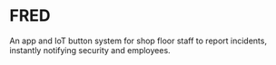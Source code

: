 # FRED
An app and IoT button system for shop floor staff to report incidents, instantly notifying security and employees.
